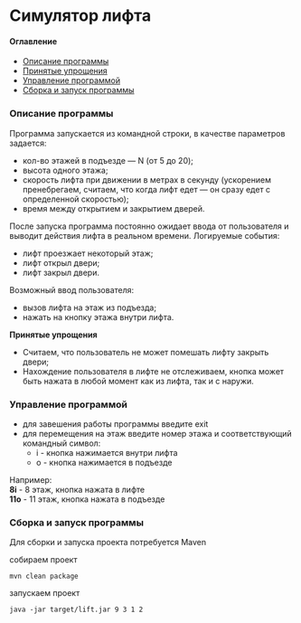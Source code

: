 # Симулятор лифта

#### Оглавление

* <a href="#description">Описание программы</a><br/>
* <a href="#simplify">Принятые упрощения</a>
* <a href="#manual">Управление программой</a>
* <a href="#build">Сборка и запуск программы</a>

### Описание программы<a name="description"/>

Программа запускается из командной строки, в качестве параметров задается:<br>
- кол-во этажей в подъезде — N (от 5 до 20);
- высота одного этажа;
- скорость лифта при движении в метрах в секунду (ускорением пренебрегаем, считаем, что когда лифт едет — он сразу едет с определенной скоростью);
- время между открытием и закрытием дверей.
 
После запуска программа постоянно ожидает ввода от пользователя и выводит действия лифта в реальном времени. Логируемые события:
- лифт проезжает некоторый этаж;
- лифт открыл двери;
- лифт закрыл двери.
 
Возможный ввод пользователя:
- вызов лифта на этаж из подъезда;
- нажать на кнопку этажа внутри лифта.

**Принятые упрощения**<a name="simplify"/>

- Считаем, что пользователь не может помешать лифту закрыть двери;
- Нахождение пользователя в лифте не отслеживаем, кнопка может быть нажата в любой момент как из лифта, так и с наружи. 

### Управление программой<a name="manual"/>

- для завешения работы программы введите exit
- для перемещения на этаж введите номер этажа и соответствующий командный символ:
  * i - кнопка нажимается внутри лифта
  * o - кнопка нажимается в подъезде

Например:<br/>
**8i** - 8 этаж, кнопка нажата в лифте<br/>
**11o** - 11 этаж, кнопка нажата в подъезде

### Сборка и запуск программы<a name="build"/>

Для сборки и запуска проекта потребуется Maven

собираем проект
    
    mvn clean package

запускаем проект

    java -jar target/lift.jar 9 3 1 2
